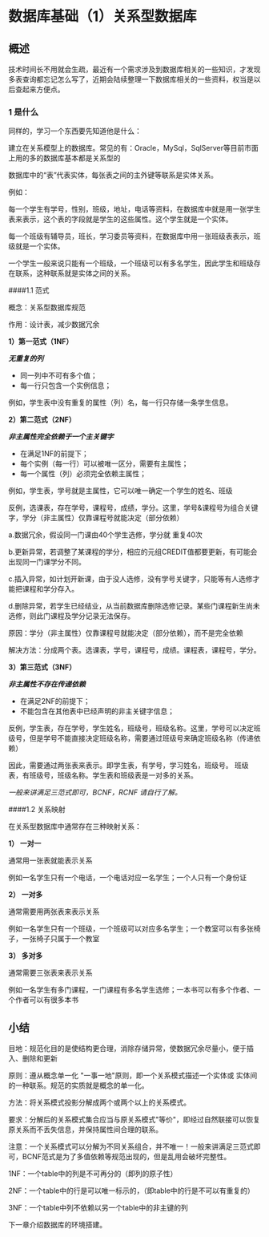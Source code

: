 # 数据库基础（1）关系型数据库

## 概述

技术时间长不用就会生疏，最近有一个需求涉及到数据库相关的一些知识，才发现多表查询都忘记怎么写了，近期会陆续整理一下数据库相关的一些资料，权当是以后查起来方便点。

### 1 是什么

同样的，学习一个东西要先知道他是什么：

建立在关系模型上的数据库。常见的有：Oracle，MySql，SqlServer等目前市面上用的多的数据库基本都是关系型的

数据库中的“表”代表实体，每张表之间的主外键等联系是实体关系。

例如：

每一个学生有学号，性别，班级，地址，电话等资料，在数据库中就是用一张学生表来表示，这个表的字段就是学生的这些属性。这个学生就是一个实体。

每一个班级有辅导员，班长，学习委员等资料，在数据库中用一张班级表表示，班级就是一个实体。

一个学生一般来说只能有一个班级，一个班级可以有多名学生，因此学生和班级存在联系，这种联系就是实体之间的关系。

####1.1 范式

概念：关系型数据库规范

作用：设计表，减少数据冗余

**1）第一范式（1NF）**

***无重复的列***

- 同一列中不可有多个值；
- 每一行只包含一个实例信息；

例如，学生表中没有重复的属性（列）名，每一行只存储一条学生信息。 

**2）第二范式（2NF）**

***非主属性完全依赖于一个主关键字***

- 在满足1NF的前提下；
- 每个实例（每一行）可以被唯一区分，需要有主属性；
- 每一个属性（列）必须完全依赖主属性；

例如，学生表，学号就是主属性，它可以唯一确定一个学生的姓名、班级

反例，选课表，存在学号，课程号，成绩，学分。这里，学号&课程号为组合关键字，学分（非主属性）仅靠课程号就能决定（部分依赖）

a.数据冗余，假设同一门课由40个学生选修，学分就 重复40次

b.更新异常，若调整了某课程的学分，相应的元组CREDIT值都要更新，有可能会出现同一门课学分不同。 

c.插入异常，如计划开新课，由于没人选修，没有学号关键字，只能等有人选修才能把课程和学分存入。
 
d.删除异常，若学生已经结业，从当前数据库删除选修记录。某些门课程新生尚未选修，则此门课程及学分记录无法保存。

原因：学分（非主属性）仅靠课程号就能决定（部分依赖），而不是完全依赖

解决方法：分成两个表。选课表，学号，课程号，成绩。课程表，课程号，学分。

**3）第三范式（3NF）**

***非主属性不存在传递依赖***

- 在满足2NF的前提下；
- 不能包含在其他表中已经声明的非主关键字信息；

反例，学生表，存在学号，学生姓名，班级号，班级名称。这里，学号可以决定班级号，但是学号不能直接决定班级名称，需要通过班级号来确定班级名称（传递依赖）

因此，需要通过两张表来表示。即学生表，有学号，学习姓名，班级号。
班级表，有班级号，班级名称。学生表和班级表是一对多的关系。

*一般来讲满足三范式即可，BCNF，RCNF 请自行了解。*


####1.2 关系映射

在关系型数据库中通常存在三种映射关系：

**1） 一对一**

通常用一张表就能表示关系

例如一名学生只有一个电话，一个电话对应一名学生；一个人只有一个身份证

**2） 一对多**

通常需要用两张表来表示关系

例如一名学生只有一个班级，一个班级可以对应多名学生；一个教室可以有多张椅子，一张椅子只属于一个教室

**3） 多对多**

通常需要三张表来表示关系

例如一名学生有多门课程，一门课程有多名学生选修；一本书可以有多个作者、一个作者可以有很多本书


## 小结

目地：规范化目的是使结构更合理，消除存储异常，使数据冗余尽量小，便于插入、删除和更新 

原则：遵从概念单一化 "一事一地"原则，即一个关系模式描述一个实体或
实体间的一种联系。规范的实质就是概念的单一化。
 
方法：将关系模式投影分解成两个或两个以上的关系模式。
 
要求：分解后的关系模式集合应当与原关系模式"等价"，即经过自然联接可以恢复原关系而不丢失信息，并保持属性间合理的联系。 

注意：一个关系模式可以分解为不同关系组合，并不唯一！一般来讲满足三范式即可，BCNF范式是为了多值依赖等规范出现的，但是乱用会破坏完整性。

1NF：一个table中的列是不可再分的（即列的原子性）

2NF：一个table中的行是可以唯一标示的，（即table中的行是不可以有重复的）

3NF：一个table中列不依赖以另一个table中的非主键的列

下一章介绍数据库的环境搭建。